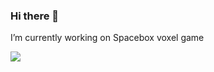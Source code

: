 ### Hi there 👋

<!--
**PasterLak/PasterLak** is a ✨ _special_ ✨ repository because its `README.md` (this file) appears on your GitHub profile.

Here are some ideas to get you started:

- 🔭 I’m currently working on ...
- 🌱 I’m currently learning ...
- 👯 I’m looking to collaborate on ...
- 🤔 I’m looking for help with ...
- 💬 Ask me about ...
- 📫 How to reach me: ...
- 😄 Pronouns: ...
- ⚡ Fun fact: ...
-->

I’m currently working on Spacebox voxel game

<p>
  <img src="https://github-readme-stats.vercel.app/api/top-langs/?username=PasterLak&layout=pie">  
</p>


